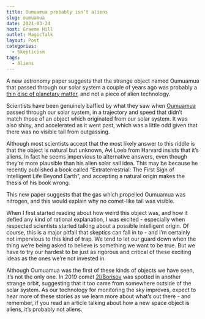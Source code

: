 ```yaml
---
title: Oumuamua probably isn’t aliens
slug: oumuamua
date: 2021-03-24
host: Graeme Hill
outlet: MagicTalk
layout: Post
categories:
  - Skepticism
tags:
  - Aliens
---
```


A new astronomy paper suggests that the strange object named Oumuamua that passed through our solar system a couple of years ago was probably a [thin disc of planetary matter](https://www.stuff.co.nz/science/300256287/no-cigar-interstellar-object-named-oumuamua-is-cookieshaped-planet-shard), and not a piece of alien technology.

<!-- more -->

Scientists have been genuinely baffled by what they saw when [Oumuamua](https://en.wikipedia.org/wiki/%CA%BBOumuamua) passed through our solar system, in a trajectory and speed that didn’t match those of an object which originated from our solar system. It was also shiny, and accelerated as it went past, which was a little odd given that there was no visible tail from outgassing.

Although most scientists accept that the most likely answer to this riddle is that the object is natural but unknown, Avi Loeb from Harvard insists that it’s aliens. In fact he seems impervious to alternative answers, even though they’re more plausible than his alien solar sail idea. This may be because he recently published a book called “Extraterrestrial: The First Sign of Intelligent Life Beyond Earth”, and accepting a natural origin makes the thesis of his book wrong.

This new paper suggests that the gas which propelled Oumuamua was nitrogen, and this would explain why no comet-like tail was visible.

When I first started reading about how weird this object was, and how it defied any kind of rational explanation, I was excited - especially when respected scientists started talking about a possible intelligent origin. Of course, this is a major pitfall that skeptics can fall in to - and I’m certainly not impervious to this kind of trap. We tend to let our guard down when the thing we’re being asked to believe is something we want to be true. But we have to try our hardest to be just as rigorous and critical of these exciting ideas as the ones we’re not invested in.

Although Oumuamua was the first of these kinds of objects we have seen, it’s not the only one. In 2019 comet [2I/Borisov](https://en.wikipedia.org/wiki/2I/Borisov) was spotted in another strange orbit, suggesting that it too came from somewhere outside of the solar system. As our technology for monitoring the sky improves, expect to hear more of these stories as we learn more about what’s out there - and remember, if you read an article talking about how a new space object is aliens, it’s probably not aliens.
